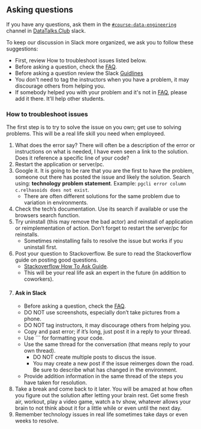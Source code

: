 ## Asking questions

If you have any questions, ask them 
in the [`#course-data-engineering`](https://app.slack.com/client/T01ATQK62F8/C01FABYF2RG) channel in [DataTalks.Club](https://datatalks.club) slack.

To keep our discussion in Slack more organized, we ask you to follow these suggestions:

* First, review How to troubleshoot issues listed below.
* Before asking a question, check the [FAQ](https://docs.google.com/document/d/19bnYs80DwuUimHM65UV3sylsCn2j1vziPOwzBwQrebw/edit).
* Before asking a question review the Slack [Guidlines](#Ask-in-Slack)
* You don't need to tag the instructors when you have a problem, it may discourage others from helping you.
* If somebody helped you with your problem and it's not in [FAQ](https://docs.google.com/document/d/19bnYs80DwuUimHM65UV3sylsCn2j1vziPOwzBwQrebw/edit), please add it there.
  It'll help other students.
  
### How to troubleshoot issues
The first step is to try to solve the issue on you own; get use to solving problems. This will be a real life skill you need when employeed. 

1. What does the error say? There will often be a description of the error or instructions on what is needed, I have even seen a link to the solution. Does it reference a specific line of your code?
2. Restart the application or server/pc. 
3. Google it. It is going to be rare that you are the first to have the problem, someone out there has posted the issue and likely the solution. Search using: **technology** **problem statement**. Example: `pgcli error column c.relhasoids does not exist`. 
    * There are often different solutions for the same problem due to variation in environments. 
4. Check the tech’s documentation. Use its search if available or use the browsers search function. 
5. Try uninstall (this may remove the bad actor) and reinstall of application or reimplementation of action. Don’t forget to restart the server/pc for reinstalls.
    * Sometimes reinstalling fails to resolve the issue but works if you uninstall first.
6. Post your question to Stackoverflow. Be sure to read the Stackoverflow guide on posting good questions.
    * [Stackoverflow How To Ask Guide](https://stackoverflow.com/help/how-to-ask).
    * This will be your real life ask an expert in the future (in addition to coworkers). 
7. #### Ask in Slack
    * Before asking a question, check the [FAQ](https://docs.google.com/document/d/19bnYs80DwuUimHM65UV3sylsCn2j1vziPOwzBwQrebw/edit).
    * DO NOT use screenshots, especially don’t take pictures from a phone.
    * DO NOT tag instructors, it may discourage others from helping you.
    * Copy and past error; if it’s long, just post it in a reply to your thread. 
    * Use ``` for formatting your code.
    * Use the same thread for the conversation (that means reply to your own thread). 
        * DO NOT create multiple posts to discus the issue.
        * You may create a new post if the issue reimerges down the road. Be sure to describe what has changed in the environment.
    * Provide addition information in the same thread of the steps you have taken for resolution.
8. Take a break and come back to it later. You will be amazed at how often you figure out the solution after letting your brain rest. Get some fresh air, workout, play a video game, watch a tv show, whatever allows your brain to not think about it for a little while or even until the next day. 
9. Remember technology issues in real life sometimes take days or even weeks to resolve.



